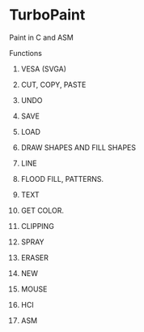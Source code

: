 # TurboPaint
Paint in C and ASM

Functions
1. VESA (SVGA)

2. CUT, COPY, PASTE

3. UNDO

4. SAVE

5. LOAD

6. DRAW SHAPES AND FILL SHAPES

7. LINE

8. FLOOD FILL, PATTERNS.

9. TEXT

10. GET COLOR.

11. CLIPPING

12. SPRAY

13. ERASER

14. NEW

15. MOUSE

16. HCI

17. ASM
